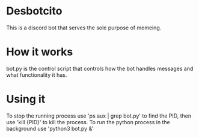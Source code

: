 # Desbotcito

This is a discord bot that serves the sole purpose of memeing.

# How it works

bot.py is the control script that controls how the bot handles messages and what functionality it has.

# Using it

To stop the running process use 'ps aux | grep bot.py' to find the PID, then use 'kill {PID}' to kill the process.
To run the python process in the background use 'python3 bot.py &'
